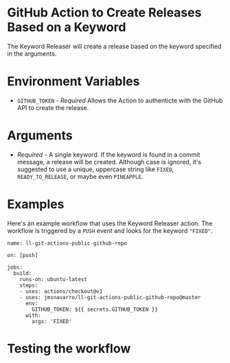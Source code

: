 # GitHub Action to Create Releases Based on a Keyword
The Keyword Releaser will create a release based on the keyword specified in the arguments.

# Environment Variables
- `GITHUB_TOKEN` - _Required_ Allows the Action to authenticte with the GitHub API to create the release.

# Arguments
- _Required_ - A single keyword.  If the keyword is found in a commit message, a release will be created.  Although case is ignored, it's suggested to use a unique, uppercase string like `FIXED`, `READY_TO_RELEASE`, or maybe even `PINEAPPLE`.

# Examples
Here's an example workflow that uses the Keyword Releaser action.  The workflow is triggered by a `PUSH` event and looks for the keyword `"FIXED"`.

```
name: ll-git-actions-public-github-repo

on: [push]

jobs:
  build:
    runs-on: ubuntu-latest
    steps:
    - uses: actions/checkout@v1
    - uses: jmsnavarro/ll-git-actions-public-github-repo@master
      env:
        GITHUB_TOKEN: ${{ secrets.GITHUB_TOKEN }}
      with:
        args: 'FIXED'
```

# Testing the workflow
